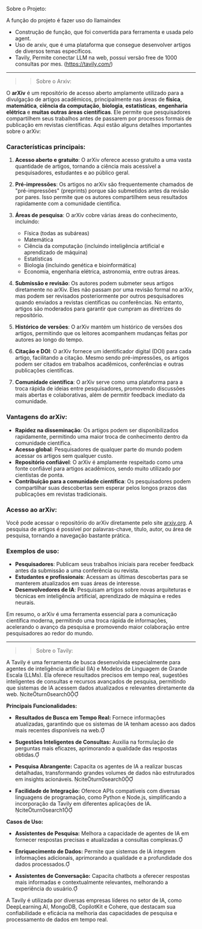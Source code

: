 Sobre o Projeto:

A função do projeto é fazer uso do llamaindex

- Construção de função, que foi convertida para ferramenta e usada pelo agent.
- Uso de arxiv, que é uma plataforma que consegue desenvolver artigos de diversos temas específicos.
- Tavily, Permite conectar LLM na web, possui versão free de 1000 consultas por mes. (https://tavily.com/)

-------------------------------------------------------------------------------------------------------------------

>> Sobre o Arxiv:

O **arXiv** é um repositório de acesso aberto amplamente utilizado para a divulgação de artigos acadêmicos, principalmente nas áreas de **física**, **matemática**, **ciência da computação**, **biologia**, **estatísticas**, **engenharia elétrica** e **muitas outras áreas científicas**. Ele permite que pesquisadores compartilhem seus trabalhos antes de passarem por processos formais de publicação em revistas científicas. Aqui estão alguns detalhes importantes sobre o arXiv:

### Características principais:

1. **Acesso aberto e gratuito**:
   O arXiv oferece acesso gratuito a uma vasta quantidade de artigos, tornando a ciência mais acessível a pesquisadores, estudantes e ao público geral.

2. **Pré-impressões**:
   Os artigos no arXiv são frequentemente chamados de "pré-impressões" (preprints) porque são submetidos antes da revisão por pares. Isso permite que os autores compartilhem seus resultados rapidamente com a comunidade científica.

3. **Áreas de pesquisa**:
   O arXiv cobre várias áreas do conhecimento, incluindo:
   - Física (todas as subáreas)
   - Matemática
   - Ciência da computação (incluindo inteligência artificial e aprendizado de máquina)
   - Estatísticas
   - Biologia (incluindo genética e bioinformática)
   - Economia, engenharia elétrica, astronomia, entre outras áreas.

4. **Submissão e revisão**:
   Os autores podem submeter seus artigos diretamente no arXiv. Eles não passam por uma revisão formal no arXiv, mas podem ser revisados posteriormente por outros pesquisadores quando enviados a revistas científicas ou conferências. No entanto, artigos são moderados para garantir que cumpram as diretrizes do repositório.

5. **Histórico de versões**:
   O arXiv mantém um histórico de versões dos artigos, permitindo que os leitores acompanhem mudanças feitas por autores ao longo do tempo.

6. **Citação e DOI**:
   O arXiv fornece um identificador digital (DOI) para cada artigo, facilitando a citação. Mesmo sendo pré-impressões, os artigos podem ser citados em trabalhos acadêmicos, conferências e outras publicações científicas.

7. **Comunidade científica**:
   O arXiv serve como uma plataforma para a troca rápida de ideias entre pesquisadores, promovendo discussões mais abertas e colaborativas, além de permitir feedback imediato da comunidade.

### Vantagens do arXiv:

- **Rapidez na disseminação**: Os artigos podem ser disponibilizados rapidamente, permitindo uma maior troca de conhecimento dentro da comunidade científica.
- **Acesso global**: Pesquisadores de qualquer parte do mundo podem acessar os artigos sem qualquer custo.
- **Repositório confiável**: O arXiv é amplamente respeitado como uma fonte confiável para artigos acadêmicos, sendo muito utilizado por cientistas de ponta.
- **Contribuição para a comunidade científica**: Os pesquisadores podem compartilhar suas descobertas sem esperar pelos longos prazos das publicações em revistas tradicionais.

### Acesso ao arXiv:

Você pode acessar o repositório do arXiv diretamente pelo site [arxiv.org](https://arxiv.org). A pesquisa de artigos é possível por palavras-chave, título, autor, ou área de pesquisa, tornando a navegação bastante prática.

### Exemplos de uso:

- **Pesquisadores**: Publicam seus trabalhos iniciais para receber feedback antes da submissão a uma conferência ou revista.
- **Estudantes e profissionais**: Acessam as últimas descobertas para se manterem atualizados em suas áreas de interesse.
- **Desenvolvedores de IA**: Pesquisam artigos sobre novas arquiteturas e técnicas em inteligência artificial, aprendizado de máquina e redes neurais.

Em resumo, o arXiv é uma ferramenta essencial para a comunicação científica moderna, permitindo uma troca rápida de informações, acelerando o avanço da pesquisa e promovendo maior colaboração entre pesquisadores ao redor do mundo.

-------------------------------------------------------------------------------------------------------------------

>> Sobre o Tavily:

A Tavily é uma ferramenta de busca desenvolvida especialmente para agentes de inteligência artificial (IA) e Modelos de Linguagem de Grande Escala (LLMs). Ela oferece resultados precisos em tempo real, sugestões inteligentes de consultas e recursos avançados de pesquisa, permitindo que sistemas de IA acessem dados atualizados e relevantes diretamente da web. citeturn0search0

**Principais Funcionalidades:**

- **Resultados de Busca em Tempo Real:** Fornece informações atualizadas, garantindo que os sistemas de IA tenham acesso aos dados mais recentes disponíveis na web.

- **Sugestões Inteligentes de Consultas:** Auxilia na formulação de perguntas mais eficazes, aprimorando a qualidade das respostas obtidas.

- **Pesquisa Abrangente:** Capacita os agentes de IA a realizar buscas detalhadas, transformando grandes volumes de dados não estruturados em insights acionáveis. citeturn0search0

- **Facilidade de Integração:** Oferece APIs compatíveis com diversas linguagens de programação, como Python e Node.js, simplificando a incorporação da Tavily em diferentes aplicações de IA. citeturn0search1

**Casos de Uso:**

- **Assistentes de Pesquisa:** Melhora a capacidade de agentes de IA em fornecer respostas precisas e atualizadas a consultas complexas.

- **Enriquecimento de Dados:** Permite que sistemas de IA integrem informações adicionais, aprimorando a qualidade e a profundidade dos dados processados.

- **Assistentes de Conversação:** Capacita chatbots a oferecer respostas mais informadas e contextualmente relevantes, melhorando a experiência do usuário.

A Tavily é utilizada por diversas empresas líderes no setor de IA, como DeepLearning.AI, MongoDB, CopilotKit e Cohere, que destacam sua confiabilidade e eficácia na melhoria das capacidades de pesquisa e processamento de dados em tempo real. 

